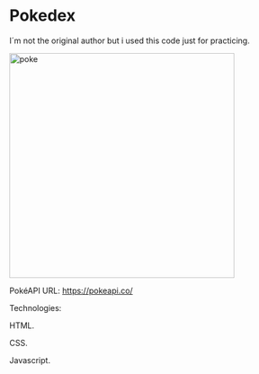 # Pokedex



I´m not the original author but i used this code just for practicing.


<img src="https://github.com/Melomario57/Pokedex/assets/146278966/39723751-1542-4df5-a8b9-ef4358857a2b" alt="poke" border="0"  width="400" />



PokéAPI URL: https://pokeapi.co/


Technologies:


HTML.


CSS.


Javascript.

